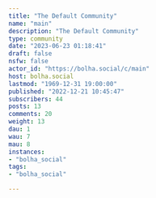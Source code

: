 ```yaml
---
title: "The Default Community" 
name: "main"
description: "The Default Community"
type: community
date: "2023-06-23 01:18:41"
draft: false
nsfw: false
actor_id: "https://bolha.social/c/main"
host: bolha.social
lastmod: "1969-12-31 19:00:00"
published: "2022-12-21 10:45:47"
subscribers: 44
posts: 13
comments: 20
weight: 13
dau: 1
wau: 7
mau: 8
instances:
- "bolha_social"
tags: 
- "bolha_social"

---
```

